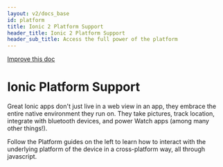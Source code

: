 ```yaml
---
layout: v2/docs_base
id: platform
title: Ionic 2 Platform Support
header_title: Ionic 2 Platform Support
header_sub_title: Access the full power of the platform
---
```

<div class="improve-docs">
  <a href='https://github.com/driftyco/ionic-site/edit/ionic2/docs/v2/plugins/index.md'>
    Improve this doc
  </a>
</div>

<h1 class="title">Ionic Platform Support</h1>

Great Ionic apps don't just live in a web view in an app, they embrace the entire
native environment they run on. They take pictures, track location, integrate with
bluetooth devices, and power Watch apps (among many other things!).

Follow the Platform guides on the left to learn how to interact
with the underlying platform of the device in a cross-platform way, all through
javascript.
